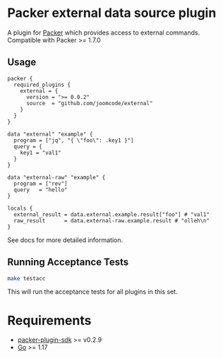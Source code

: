# Packer external data source plugin

A plugin for [Packer](https://www.packer.io/) which provides access to external commands. Compatible with Packer >= 1.7.0

## Usage
```hcl
packer {
  required_plugins {
    external = {
      version = ">= 0.0.2"
      source  = "github.com/joomcode/external"
    }
  }
}

data "external" "example" {
  program = ["jq", "{ \"foo\": .key1 }"]
  query = {
    key1 = "val1"
  }
}

data "external-raw" "example" {
  program = ["rev"]
  query   = "hello"
}

locals {
  external_result = data.external.example.result["foo"] # "val1"
  raw_result      = data.external-raw.example.result # "olleh\n"
}
```

See docs for more detailed information.

## Running Acceptance Tests

```bash
make testacc
```

This will run the acceptance tests for all plugins in this set.

# Requirements

-	[packer-plugin-sdk](https://github.com/hashicorp/packer-plugin-sdk) >= v0.2.9
-	[Go](https://golang.org/doc/install) >= 1.17
